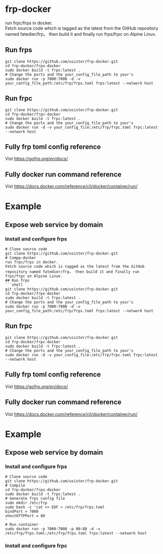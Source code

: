 # frp-docker
run frpc/frps in docker.  
Fetch source code which is tagged as the latest from the GitHub repository named fatedier/frp， then build it and finally run frps/frpc on Alpine Linux.
## Run frps
```shell
git clone https://github.com/usister/frp-docker.git  
cd frp-docker/frps-docker  
sudo docker build -t frps:latest .  
# Change the ports and the your_config_file_path to your's
sudo docker run -p 7000:7000 -d -v your_config_file_path:/etc/frp/frps.toml frps:latest --network host  
```
## Run frpc
```shell
git clone https://github.com/usister/frp-docker.git  
cd frp-docker/frpc-docker  
sudo docker build -t frpc:latest .
# Change the ports and the your_config_file_path to your's
sudo docker run -d -v your_config_file:/etc/frp/frpc.toml frpc:latest --network host  
```
## Fully frp toml config reference
Vist https://gofrp.org/en/docs/  
## Fully docker run command reference
Vist https://docs.docker.com/reference/cli/docker/container/run/

# Example
## Expose web service by domain
### Install and configure frps
```shell
# Clone source code
git clone https://github.com/usister/frp-docker.git
# Compp-docker
run frpc/frps in docker.  
Fetch source code which is tagged as the latest from the GitHub repository named fatedier/frp， then build it and finally run frps/frpc on Alpine Linux.
## Run frps
```shell
git clone https://github.com/usister/frp-docker.git  
cd frp-docker/frps-docker  
sudo docker build -t frps:latest .  
# Change the ports and the your_config_file_path to your's
sudo docker run -p 7000:7000 -d -v your_config_file_path:/etc/frp/frps.toml frps:latest --network host  
```
## Run frpc
```shell
git clone https://github.com/usister/frp-docker.git  
cd frp-docker/frpc-docker  
sudo docker build -t frpc:latest .
# Change the ports and the your_config_file_path to your's
sudo docker run -d -v your_config_file:/etc/frp/frpc.toml frpc:latest --network host  
```
## Fully frp toml config reference
Vist https://gofrp.org/en/docs/  
## Fully docker run command reference
Vist https://docs.docker.com/reference/cli/docker/container/run/

# Example
## Expose web service by domain
### Install and configure frps
```shell
# Clone source code
git clone https://github.com/usister/frp-docker.git
# Compile
cd frp-docker/frps-docker  
sudo docker build -t frps:latest .
# Generate frps config file
sudo mkdir /etc/frp
sudo bash -c 'cat << EOF > /etc/frp/frps.toml
bindPort = 7000
vhostHTTPPort = 80
'
# Run container
sudo docker run -p 7000:7000 -p 80:80 -d -v /etc/frp/frps.toml:/etc/frp/frps.toml frps:latest --network host  
```
### Install and configure frpc
